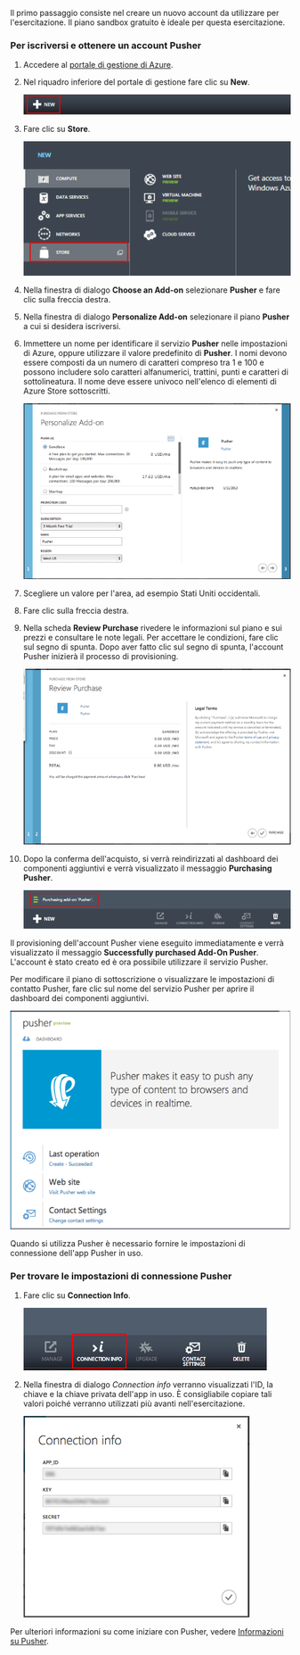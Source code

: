 Il primo passaggio consiste nel creare un nuovo account da utilizzare
per l'esercitazione. Il piano sandbox gratuito è ideale per questa
esercitazione.
### Per iscriversi e ottenere un account Pusher

1.  Accedere al [portale di gestione di Azure][1].

2.  Nel riquadro inferiore del portale di gestione fare clic su **New**.
    
    ![command-bar-new](./media/pusher-sign-up/1-command-bar-new.png)

3.  Fare clic su **Store**.
    
    ![pusher-store](./media/pusher-sign-up/2-pusher-store.png)

4.  Nella finestra di dialogo **Choose an Add-on** selezionare
    **Pusher** e fare clic sulla freccia destra.

5.  Nella finestra di dialogo **Personalize Add-on** selezionare il
    piano **Pusher** a cui si desidera iscriversi.

6.  Immettere un nome per identificare il servizio **Pusher** nelle
    impostazioni di Azure, oppure utilizzare il valore predefinito di
    **Pusher**. I nomi devono essere composti da un numero di caratteri
    compreso tra 1 e 100 e possono includere solo caratteri
    alfanumerici, trattini, punti e caratteri di sottolineatura. Il nome
    deve essere univoco nell'elenco di elementi di Azure Store
    sottoscritti.
    
    ![store-screen-1](./media/pusher-sign-up/3-pusher-store-screen-1.png)

7.  Scegliere un valore per l'area, ad esempio Stati Uniti occidentali.

8.  Fare clic sulla freccia destra.

9.  Nella scheda **Review Purchase** rivedere le informazioni sul piano
    e sui prezzi e consultare le note legali. Per accettare le
    condizioni, fare clic sul segno di spunta. Dopo aver fatto clic sul
    segno di spunta, l'account Pusher inizierà il processo di
    provisioning.
    
    ![store-screen-2](./media/pusher-sign-up/4-pusher-store-screen-2.png)

10. Dopo la conferma dell'acquisto, si verrà reindirizzati al dashboard
    dei componenti aggiuntivi e verrà visualizzato il messaggio
    **Purchasing Pusher**.
    
    ![store-screen-3](./media/pusher-sign-up/5-pusher-store-screen-3.png)

Il provisioning dell'account Pusher viene eseguito immediatamente e
verrà visualizzato il messaggio **Successfully purchased Add-On
Pusher**. L'account è stato creato ed è ora possibile utilizzare il
servizio Pusher.

Per modificare il piano di sottoscrizione o visualizzare le impostazioni
di contatto Pusher, fare clic sul nome del servizio Pusher per aprire il
dashboard dei componenti aggiuntivi.

![pusher-add-on-dashboard](./media/pusher-sign-up/6-pusher-add-on-dashboard.png)

Quando si utilizza Pusher è necessario fornire le impostazioni di
connessione dell'app Pusher in uso.
### Per trovare le impostazioni di connessione Pusher

1.  Fare clic su **Connection Info**.
    
    ![pusher-connection-info-button](./media/pusher-sign-up/7-pusher-connection-info-button.png)

2.  Nella finestra di dialogo *Connection info* verranno visualizzati
    l'ID, la chiave e la chiave privata dell'app in uso. È
    consigliabile copiare tali valori poiché verranno utilizzati più
    avanti nell'esercitazione.
    
    ![pusher-connection-info](./media/pusher-sign-up/8-pusher-connection-info.png)

Per ulteriori informazioni su come iniziare con Pusher, vedere
[Informazioni su Pusher][2].

<!--images-->

<!--Links-->



[1]: https://manage.windowsazure.com
[2]: http://pusher.com/docs
